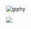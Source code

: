 <!--<img align='left' src="https://github-readme-stats.vercel.app/api?username=ifelsee&show_icons=true">-->

![giphy](https://media.giphy.com/media/jAe22Ec5iICCk/giphy.gif?cid=ecf05e4727lsikr02g2rr4wmc5c1jsod9rphzrrn8v4ort2q&rid=giphy.gif&ct=g)


 
![](https://komarev.com/ghpvc/?username=ifelsee)
